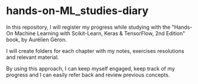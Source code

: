 # hands-on-ML_studies-diary

In this repository, I will register my progress while studying with the 
"Hands-On Machine Learning with Scikit-Learn, Keras & TensorFlow, 2nd Edition" book, by Aurélien Géron.

I will create folders for each chapter with my notes, exercises resolutions and relevant material.

By using this approach, I can keep myself engaged, keep track of my progress and I can easily refer back and review previous concepts.
